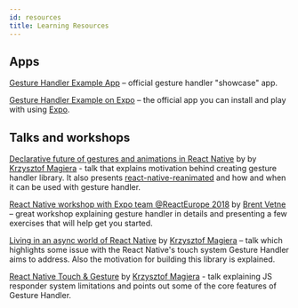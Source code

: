 ```yaml
---
id: resources
title: Learning Resources
---
```


## Apps

[Gesture Handler Example App](https://github.com/kmagiera/react-native-gesture-handler/blob/master/Example) – official gesture handler "showcase" app.

[Gesture Handler Example on Expo](https://expo.io/@sauzy3450/react-native-gesture-handler-demo) – the official app you can install and play with using [Expo](https://expo.io).

## Talks and workshops

[Declarative future of gestures and animations in React Native](https://www.youtube.com/watch?v=kdq4z2708VM) by by [Krzysztof Magiera](https://twitter.com/kzzzf) - talk that explains motivation behind creating gesture handler library. It also presents [react-native-reanimated](https://github.com/kmagiera/react-native-reanimated) and how and when it can be used with gesture handler.

[React Native workshop with Expo team @ReactEurope 2018](https://youtu.be/JSIoE_ReeDk?t=41m49s) by [Brent Vetne](https://twitter.com/notbrent) – great workshop explaining gesture handler in details and presenting a few exercises that will help get you started.

[Living in an async world of React Native](https://www.youtube.com/watch?v=-Izgons3mec) by [Krzysztof Magiera](https://twitter.com/kzzzf) – talk which highlights some issue with the React Native's touch system Gesture Handler aims to address. Also the motivation for building this library is explained.

[React Native Touch & Gesture](https://www.youtube.com/watch?v=V8maYc4R2G0) by [Krzysztof Magiera](https://twitter.com/kzzzf) - talk explaining JS responder system limitations and points out some of the core features of Gesture Handler.

